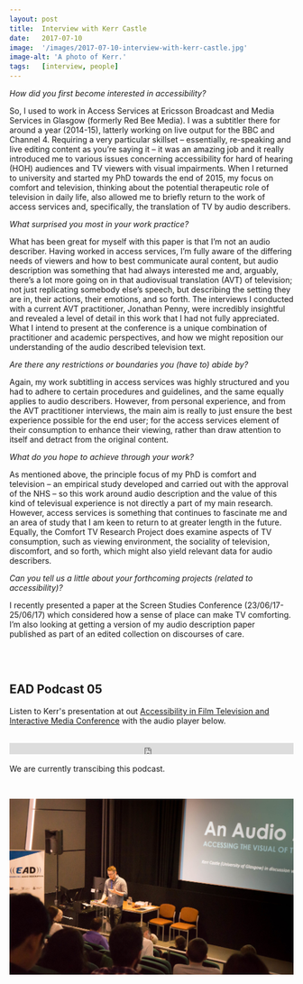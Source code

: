 ```yaml
---
layout: post
title:  Interview with Kerr Castle
date:   2017-07-10
image:  '/images/2017-07-10-interview-with-kerr-castle.jpg'
image-alt: 'A photo of Kerr.'
tags:   [interview, people]
---
```


*How did you first become interested in accessibility?*

So, I used to work in Access Services at Ericsson Broadcast and Media Services in Glasgow (formerly Red Bee Media). I was a subtitler there for around a year (2014-15), latterly working on live output for the BBC and Channel 4. Requiring a very particular skillset – essentially, re-speaking and live editing content as you’re saying it – it was an amazing job and it really introduced me to various issues concerning accessibility for hard of hearing (HOH) audiences and TV viewers with visual impairments. When I returned to university and started my PhD towards the end of 2015, my focus on comfort and television, thinking about the potential therapeutic role of television in daily life, also allowed me to briefly return to the work of access services and, specifically, the translation of TV by audio describers.

*What surprised you most in your work practice?*

What has been great for myself with this paper is that I’m not an audio describer. Having worked in access services, I’m fully aware of the differing needs of viewers and how to best communicate aural content, but audio description was something that had always interested me and, arguably, there’s a lot more going on in that audiovisual translation (AVT) of television; not just replicating somebody else’s speech, but describing the setting they are in, their actions, their emotions, and so forth. The interviews I conducted with a current AVT practitioner, Jonathan Penny, were incredibly insightful and revealed a level of detail in this work that I had not fully appreciated. What I intend to present at the conference is a unique combination of practitioner and academic perspectives, and how we might reposition our understanding of the audio described television text.

*Are there any restrictions or boundaries you (have to) abide by?*

Again, my work subtitling in access services was highly structured and you had to adhere to certain procedures and guidelines, and the same equally applies to audio describers. However, from personal experience, and from the AVT practitioner interviews, the main aim is really to just ensure the best experience possible for the end user; for the access services element of their consumption to enhance their viewing, rather than draw attention to itself and detract from the original content.

*What do you hope to achieve through your work?*

As mentioned above, the principle focus of my PhD is comfort and television – an empirical study developed and carried out with the approval of the NHS – so this work around audio description and the value of this kind of televisual experience is not directly a part of my main research. However, access services is something that continues to fascinate me and an area of study that I am keen to return to at greater length in the future. Equally, the Comfort TV Research Project does examine aspects of TV consumption, such as viewing environment, the sociality of television, discomfort, and so forth, which might also yield relevant data for audio describers.

*Can you tell us a little about your forthcoming projects (related to accessibility)?*

I recently presented a paper at the Screen Studies Conference (23/06/17-25/06/17) which considered how a sense of place can make TV comforting. I’m also looking at getting a version of my audio description paper published as part of an edited collection on discourses of care.

<br><br>

## EAD Podcast 05
Listen to Kerr's presentation at out [Accessibility in Film Television and Interactive Media Conference](/conference-on-accessibility-in-film-television-and-interactive-media/) with the audio player below. 

<br>

<iframe title="audio player" width="100%" height="20" scrolling="no" frameborder="no" src="https://w.soundcloud.com/player/?url=https%3A//api.soundcloud.com/tracks/372529187&amp;color=daa95f&amp;inverse=false&amp;auto_false=true&amp;show_user=true"></iframe>

<br>

We are currently transcibing this podcast.

<br>

![Kerr presenting](../images/2017-12-05-kerr-castle-ead-presentation.jpg)
